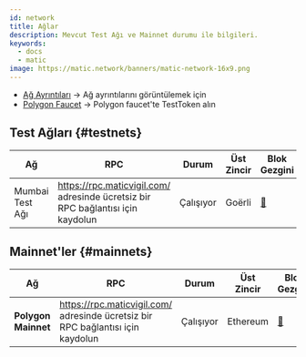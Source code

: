 ```yaml
---
id: network
title: Ağlar
description: Mevcut Test Ağı ve Mainnet durumu ile bilgileri.
keywords:
  - docs
  - matic
image: https://matic.network/banners/matic-network-16x9.png
---
```



- [Ağ Ayrıntıları](/docs/develop/network-details/network) -> Ağ ayrıntılarını görüntülemek için
- [Polygon Faucet](https://faucet.polygon.technology/) -> Polygon faucet'te TestToken alın


## Test Ağları {#testnets}
| Ağ | RPC | Durum | Üst Zincir | Blok Gezgini |
|-----------|------|----------------|----------------------------------------------------------------------------------------------------------------|------------------------------------|
| Mumbai Test Ağı | https://rpc.maticvigil.com/ adresinde ücretsiz bir RPC bağlantısı için kaydolun | Çalışıyor | Goërli | [:ledger:](https://mumbai.polygonscan.com/) |


## Mainnet'ler {#mainnets}
| Ağ | RPC | Durum | Üst Zincir | Blok Gezgini |
|---------------|------|------------|------------------------------------------------------------------------------|-------------------------------------
| **Polygon Mainnet** | https://rpc.maticvigil.com/ adresinde ücretsiz bir RPC bağlantısı için kaydolun | Çalışıyor | Ethereum | [:ledger:](https://polygonscan.com/) |

